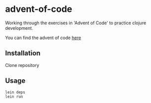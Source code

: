 # advent-of-code

Working through the exercises in 'Advent of Code' to practice
clojure development.

You can find the advent of code [here](http://adventofcode.com/)

## Installation

Clone repository

## Usage
    lein deps
    lein run
